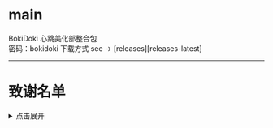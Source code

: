 # main
BokiDoki 心跳美化部整合包<br>
密码：bokidoki
下载方式 see -> [releases][releases-latest]

---
# 致谢名单
<details>
<summary>点击展开</summary>
> 人

---

# 更新日志
<details>
<summary>点击展开</summary>
  
> 2023.11.14
